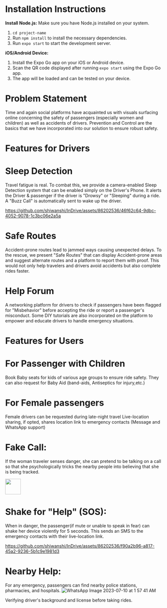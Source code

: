 # Installation Instructions

**Install Node.js:** Make sure you have Node.js installed on your system.

1. `cd project-name`
2. Run `npm install` to install the necessary dependencies.
3. Run `expo start` to start the development server.

**iOS/Android Device:**

1. Install the Expo Go app on your iOS or Android device.
2. Scan the QR code displayed after running `expo start` using the Expo Go app.
3. The app will be loaded and can be tested on your device.

# Problem Statement
Time and again social platforms have acquainted us with visuals surfacing online concerning the safety of passengers (especially women and children) as well as accidents of drivers.
Prevention and Control are the basics that we have incorporated into our solution to ensure robust safety.

# Features for Drivers
# Sleep Detection
Travel fatigue is real. To combat this, we provide a camera-enabled Sleep Detection system that can be enabled simply on the Driver's Phone. It alerts the Driver & passenger if the driver is "Drowsy" or "Sleeping" during a ride. A "Buzz Call" is automatically sent to wake up the driver.


https://github.com/shiwanshi/InDrive/assets/86202536/46f62c64-9dbc-4052-9078-1c3bc06e2a5a




# Safe Routes
Accident-prone routes lead to jammed ways causing unexpected delays. To the rescue, we present "Safe Routes" that can display Accident-prone areas and suggest alternate routes and a platform to report them with proof. This would not only help travelers and drivers avoid accidents but also complete rides faster.

# Help Forum
A networking platform for drivers to check if passengers have been flagged for "Misbehavior" before accepting the ride or report a passenger's misconduct. Some DIY tutorials are also incorporated on the platform to empower and educate drivers to handle emergency situations.

# Features for Users
# For Passenger with Children
Book Baby seats for kids of various age groups to ensure ride safety. They can also request for Baby Aid (band-aids, Antiseptics for injury,etc.)

# For Female passengers
Female drivers can be requested during late-night travel
Live-location sharing, if opted, shares location link to emergency contacts (Message and WhatsApp support)
# Fake Call: 
If the woman traveler senses danger, she can pretend to be talking on a call so that she psychologically tricks the nearby people into believing that she is being tracked.

<img src="https://github.com/shiwanshi/InDrive/assets/86202536/83204b22-6076-4c75-913b-8106ee40567e" width="50">


# Shake for "Help" (SOS):
When in danger, the passenger(if mute or unable to speak in fear) can shake her device violently for 5 seconds. This sends an SMS to the emergency contacts with their live-location link.


https://github.com/shiwanshi/InDrive/assets/86202536/f90a2b96-a817-45a2-9236-5b1c9e1981d3


# Nearby Help:
For any emergency, passengers can find nearby police stations, pharmacies, and hospitals.
![WhatsApp Image 2023-07-10 at 1 57 41 AM](https://github.com/shiwanshi/InDrive/assets/86202536/2cc38ff0-0729-47d8-8da3-53ce6ac4afd5)

Verifying driver's background and license before taking rides.




